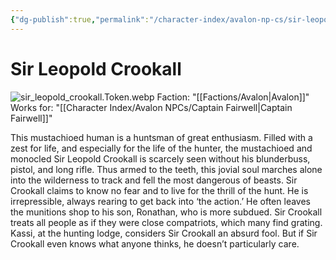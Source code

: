 ```yaml
---
{"dg-publish":true,"permalink":"/character-index/avalon-np-cs/sir-leopold-crookall/","title":"Sir Leopold Crookall","tags":["Avalon","NPC"],"created":"2025-05-30T19:47:50.000-05:00"}
---
```


# Sir Leopold Crookall
![sir_leopold_crookall.Token.webp](/img/user/Assets/Voidbound%20token%20images/sir_leopold_crookall.Token.webp)
Faction: "[[Factions/Avalon\|Avalon]]"
Works for: "[[Character Index/Avalon NPCs/Captain Fairwell\|Captain Fairwell]]"

This mustachioed human is a huntsman of great enthusiasm. Filled with a zest for life, and especially for the life of the hunter, the mustachioed and monocled Sir Leopold Crookall is scarcely seen without his blunderbuss, pistol, and long rifle. Thus armed to the teeth, this jovial soul marches alone into the wilderness to track and fell the most dangerous of beasts. Sir Crookall claims to know no fear and to live for the thrill of the hunt. He is irrepressible, always rearing to get back into ‘the action.’ He often leaves the munitions shop to his son, Ronathan, who is more subdued. Sir Crookall treats all people as if they were close compatriots, which many find grating. Kassi, at the hunting lodge, considers Sir Crookall an absurd fool. But if Sir Crookall even knows what anyone thinks, he doesn’t particularly care.